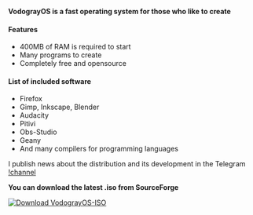 **VodograyOS is a fast operating system for those who like to create**


#### Features
- 400MB of RAM is required to start
- Many programs to create
- Completely free and opensource

#### List of included software
- Firefox
- Gimp, Inkscape, Blender
- Audacity
- Pitivi 
- Obs-Studio
- Geany
- And many compilers for programming languages

I publish news about the distribution and its development in the Telegram [!channel](https://t.me/VodograyOS)

**You can download the latest .iso from SourceForge**

[![Download VodograyOS-ISO](https://a.fsdn.com/con/app/sf-download-button)](https://sourceforge.net/projects/vodograyos-iso/files/latest/download)
